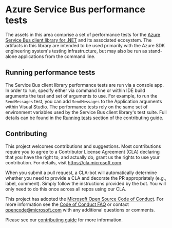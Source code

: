 # Azure Service Bus performance tests

The assets in this area comprise a set of performance tests for the [Azure Service Bus client library for .NET](https://github.com/Azure/azure-sdk-for-net/tree/main/sdk/servicebus/Azure.Messaging.ServiceBus) and its associated ecosystem.  The artifacts in this library are intended to be used primarily with the Azure SDK engineering system's testing infrastructure, but may also be run as stand-alone applications from the command line.

## Running performance tests

The Service Bus client library performance tests are run via a console app. In order to run, specify either via command line or within IDE build arguments the test and set of arguments to use. For example, to run the `SendMessages` test, you can add `SendMessages` to the Application arguments within Visual Studio.
The performance tests rely on the same set of environment variables used by the Service Bus client library's test suite.  Full details can be found in the [Running tests](https://github.com/Azure/azure-sdk-for-net/blob/main/sdk/servicebus/Azure.Messaging.ServiceBus/CONTRIBUTING.md#running-tests) section of the contributing guide.

## Contributing

This project welcomes contributions and suggestions.  Most contributions require you to agree to a Contributor License Agreement (CLA) declaring that you have the right to, and actually do, grant us the rights to use your contribution. For details, visit https://cla.microsoft.com.

When you submit a pull request, a CLA-bot will automatically determine whether you need to provide a CLA and decorate the PR appropriately (e.g., label, comment). Simply follow the instructions provided by the bot. You will only need to do this once across all repos using our CLA.

This project has adopted the [Microsoft Open Source Code of Conduct](https://opensource.microsoft.com/codeofconduct/). For more information see the [Code of Conduct FAQ](https://opensource.microsoft.com/codeofconduct/faq/) or contact [opencode@microsoft.com](mailto:opencode@microsoft.com) with any additional questions or comments.

Please see our [contributing guide](https://github.com/Azure/azure-sdk-for-net/blob/main/sdk/servicebus/Azure.Messaging.ServiceBus/CONTRIBUTING.md) for more information.

